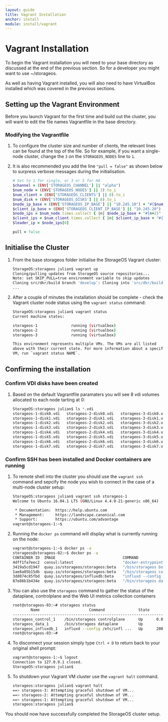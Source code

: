 ```yaml
---
layout: guide
title: Vagrant Installation
anchor: install
module: install/vagrant
---
```


# Vagrant Installation

To begin the Vagrant installation you will need to your base directory as discussed at the end of the previous section.  So for a developer you might want to use ~/storageos.

As well as having Vagrant installed, you will also need to have VirtualBox installed which was covered in the previous sections.

## Setting up the Vagrant Environment

Before you launch Vagrant for the first time and build out the cluster, you will want to edit the file names Vagrantfile in the base directory.

### Modifying the Vagrantfile

1.  To configure the cluster size and number of clients, the relevant lines can be found at the top of the file.  So for example, if you want a single-node cluster, change the `3` on the `STORAGEOS_NODES` line to `1`.

2.  It is also recommended you add the line `"pull = false"` as shown below to surpress verbose messages during the initialisation.

    ```ruby
    # Set to 1 for single, or 3 or 5 for HA
    $channel = (ENV['STORAGEOS_CHANNEL'] || "alpha")
    $num_node = (ENV['STORAGEOS_NODES'] || 3).to_i
    $num_client = (ENV['STORAGEOS_CLIENTS'] || 0).to_i
    $num_disk = (ENV['STORAGEOS_DISKS'] || 8).to_i
    $node_ip_base = (ENV['STORAGEOS_IP_BASE'] || "10.245.10") + "#{$num_node}" + "."
    $client_ip_base = (ENV['STORAGEOS_CLIENT_IP_BASE'] || "10.245.20") + "#{$num_client}" + "."
    $node_ips = $num_node.times.collect { |n| $node_ip_base + "#{n+2}" }
    $client_ips = $num_client.times.collect { |n| $client_ip_base + "#{n+2}" }
    $leader_ip = $node_ips[0]

    pull = false
    ```

## Initialise the Cluster

1.  From the base storageos folder initialise the StorageOS Vagrant cluster:

    ```bash
    StorageOS:storageos julian$ vagrant up
    Cloning/pulling updates from StorageOS source repositories...
    Note: set SKIP_PULL=true environment variable to skip updates
    Cloning src/dkr/build branch 'develop': Cloning into 'src/dkr/build'...
    ...
    ```
2.  After a couple of minutes the installation should be complete - check the Vagrant cluster node status using the `vagrant status` command:

    ```bash
    StorageOS:storageos julian$ vagrant status
    Current machine states:

    storageos-1               running (virtualbox)
    storageos-2               running (virtualbox)
    storageos-3               running (virtualbox)

    This environment represents multiple VMs. The VMs are all listed
    above with their current state. For more information about a specific
    VM, run `vagrant status NAME`.
    ```

## Confirming the installation

### Confirm VDI disks have been created

1.  Based on the default Vagrantfile paramaters you will see 8 vdi volumes allocated to each node tarting at 0:

    ```bash
    StorageOS:storageos julian$ ls *.vdi
    storageos-1-disk0.vdi	storageos-2-disk0.vdi	storageos-3-disk0.vdi
    storageos-1-disk1.vdi	storageos-2-disk1.vdi	storageos-3-disk1.vdi
    storageos-1-disk2.vdi	storageos-2-disk2.vdi	storageos-3-disk2.vdi
    storageos-1-disk3.vdi	storageos-2-disk3.vdi	storageos-3-disk3.vdi
    storageos-1-disk4.vdi	storageos-2-disk4.vdi	storageos-3-disk4.vdi
    storageos-1-disk5.vdi	storageos-2-disk5.vdi	storageos-3-disk5.vdi
    storageos-1-disk6.vdi	storageos-2-disk6.vdi	storageos-3-disk6.vdi
    storageos-1-disk7.vdi	storageos-2-disk7.vdi	storageos-3-disk7.vdi
    ```

### Confirm SSH has been installed and Docker containers are running

1.  To remote shell into the cluster you should use the `vagrant ssh` command and sepcify the node you wish to connect in the case of a multi-node cluster setup:

    ```bash
    StorageOS:storageos julian$ vagrant ssh storageos-1
    Welcome to Ubuntu 16.04.1 LTS (GNU/Linux 4.4.0-21-generic x86_64)

     * Documentation:  https://help.ubuntu.com
     * Management:     https://landscape.canonical.com
     * Support:        https://ubuntu.com/advantage
    vagrant@storageos-1:~$
    ```

2.  Running the `docker ps` command will display what is currently running on the node:

    ```bash
    vagrant@storageos-1:~$ docker ps -a
    storageos@storageos-02:~$ docker ps -a
    CONTAINER ID  IMAGE                              COMMAND                  CREATED        STATUS                  PORTS                                                                                                           NAMES
    4dff1fa7eec2  consul:latest                      "docker-entrypoint.sh"   4 minutes ago  Up 3 minutes                                                                                                                            consul
    3419a5cd1947  quay.io/storageos/storageos:beta   "/bin/storageos boots"   12 days ago    Exited (0) 12 days ago                                                                                                                  storageos_cli_run_1
    1ae8a05b15db  quay.io/storageos/storageos:beta   "/bin/storageos contr"   12 days ago    Up 3 minutes            0.0.0.0:4222->4222/tcp, 0.0.0.0:8000->8000/tcp, 0.0.0.0:8222->8222/tcp, 0.0.0.0:80->8000/tcp                    storageos_control_1
    3dd074c85fbd  quay.io/storageos/influxdb:beta    "influxd --config /et"   12 days ago    Up 3 minutes            2003/tcp, 4242/tcp, 8083/tcp, 8088/tcp, 25826/tcp, 8086/udp, 0.0.0.0:8086->8086/tcp, 0.0.0.0:25826->25826/udp   storageos_influxdb_1
    87e86b1b434e  quay.io/storageos/storageos:beta   "/bin/storageos datap"   12 days ago    Up 4 minutes                                                                                                                            storageos_data_1
    ```

3.  You can also use the `storageos` command to gather the status of the dataplane, controlplane and the Web UI metrics collection containers

    ```bash
    root@storageos-03:~# storageos status
            Name                      Command               State                                                       Ports
    -----------------------------------------------------------------------------------------------------------------------------------------------------------------------------
    storageos_control_1    /bin/storageos controlplane      Up      0.0.0.0:4222->4222/tcp, 0.0.0.0:80->8000/tcp, 0.0.0.0:8222->8222/tcp
    storageos_data_1       /bin/storageos dataplane         Up
    storageos_influxdb_1   influxd --config /etc/infl ...   Up      2003/tcp, 25826/tcp, 0.0.0.0:25826->25826/udp, 4242/tcp, 8083/tcp, 0.0.0.0:8086->8086/tcp, 8086/udp, 8088/tcp
    root@storageos-03:~#
    ```

4.  To disconnect your session simply type `Ctrl + D` to return back to your original shell prompt:

    ```bash
    vagrant@storageos-1:~$ logout
    Connection to 127.0.0.1 closed.
    StorageOS:storageos julian$
    ```

5.  To shutdown your Vagrant VM cluster use the `vagrant halt` command.

    ```bash
    storageos:storageos julian$ vagrant halt
    ==> storageos-3: Attempting graceful shutdown of VM...
    ==> storageos-2: Attempting graceful shutdown of VM...
    ==> storageos-1: Attempting graceful shutdown of VM...
    storageos:storageos julian$
    ```


You should now have successfully completed the StorageOS cluster setup.
